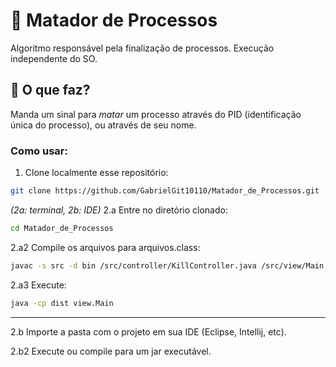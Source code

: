 # 🧛 Matador de Processos
Algoritmo responsável pela finalização de processos. Execução independente do SO.

## 🤔 O que faz?
Manda um sinal para *matar* um processo através do PID (identificação única do processo), ou através de seu nome.

### Como usar:
1. Clone localmente esse repositório:
```bash
git clone https://github.com/GabrielGit10110/Matador_de_Processos.git
```

*(2a: terminal, 2b: IDE)*
2.a Entre no diretório clonado:
```bash
cd Matador_de_Processos
```

2.a2 Compile os arquivos para arquivos.class:
```bash
javac -s src -d bin /src/controller/KillController.java /src/view/Main.java
```

2.a3 Execute:
```bash
java -cp dist view.Main
```

---

2.b Importe a pasta com o projeto em sua IDE (Eclipse, Intellij, etc).

2.b2 Execute ou compile para um jar executável.
